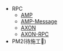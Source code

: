 - RPC
  - [AMP](amp.md)
  - [AMP-Message](amp-message.md)
  - [AXON](axon.md)
  - [AXON-RPC](axon-rpc.md)
- PM2(待施工🚧)